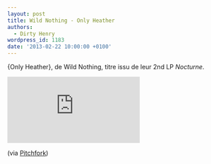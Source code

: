 ```yaml
---
layout: post
title: Wild Nothing - Only Heather
authors:
  - Dirty Henry
wordpress_id: 1183
date: '2013-02-22 10:00:00 +0100'
---
```

{Only Heather}, de Wild Nothing, titre issu de leur 2nd LP *Nocturne*.

<div style="width: 560px; max-width: 100%">
<iframe src="http://www.youtube.com/embed/fD8Reb-zHXA" frameborder="0" allowfullscreen></iframe>
</div>

(via [Pitchfork](http://pitchfork.com/news/49548-watch-wild-nothings-dark-only-heather-video/))
